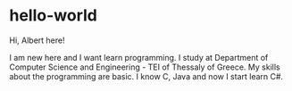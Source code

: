 # hello-world

Hi, Albert here!

I am new here and I want learn programming.
I study at Department of Computer Science and Engineering - TEI of Thessaly of Greece.
My skills about the programming are basic. I know C, Java and now I start learn C#.
